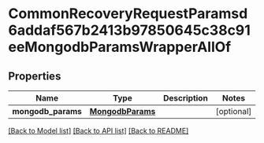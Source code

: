 # CommonRecoveryRequestParamsd6addaf567b2413b97850645c38c91eeMongodbParamsWrapperAllOf


## Properties
Name | Type | Description | Notes
------------ | ------------- | ------------- | -------------
**mongodb_params** | [**MongodbParams**](MongodbParams.md) |  | [optional] 

[[Back to Model list]](../README.md#documentation-for-models) [[Back to API list]](../README.md#documentation-for-api-endpoints) [[Back to README]](../README.md)


